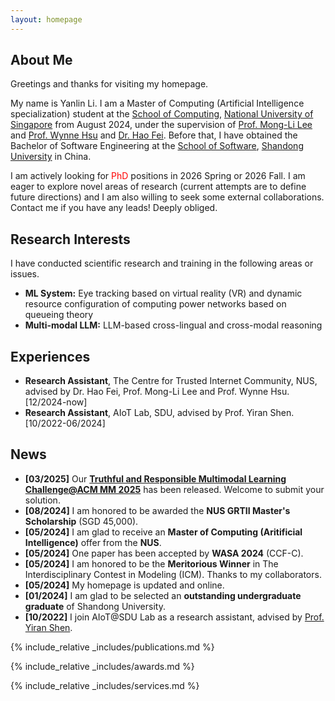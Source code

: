 ```yaml
---
layout: homepage
---
```


## About Me

Greetings and thanks for visiting my homepage. 

My name is Yanlin Li. I am a Master of Computing (Artificial Intelligence specialization) student at the [School of Computing](https://www.comp.nus.edu.sg/), [National University of Singapore](https://nus.edu.sg/) from August 2024, under the supervision of [Prof. Mong-Li Lee](https://www.comp.nus.edu.sg/~leeml/) and [Prof. Wynne Hsu](https://www.comp.nus.edu.sg/~whsu/) and [Dr. Hao Fei](https://haofei.vip/). Before that, I have obtained the Bachelor of Software Engineering at the [School of Software](https://www.sc.sdu.edu.cn/), [Shandong University](https://www.sdu.edu.cn/) in China.

I am actively looking for <font color='red'>PhD</font> positions in 2026 Spring or 2026 Fall. I am eager to explore novel areas of research (current attempts are to define future directions) and I am also willing to seek some external collaborations. Contact me if you have any leads! Deeply obliged.

## Research Interests

I have conducted scientific research and training in the following areas or issues.
- **ML System:** Eye tracking based on virtual reality (VR) and dynamic resource configuration of computing power networks based on queueing theory
- **Multi-modal LLM:** LLM-based cross-lingual and cross-modal reasoning


## Experiences
- **Research Assistant**, The Centre for Trusted Internet Community, NUS, advised by Dr. Hao Fei, Prof. Mong-Li Lee and Prof. Wynne Hsu. [12/2024-now]
- **Research Assistant**, AIoT Lab, SDU, advised by Prof. Yiran Shen. [10/2022-06/2024]

## News
- **[03/2025]** Our **[Truthful and Responsible Multimodal Learning Challenge@ACM MM 2025](https://mm-hall-fact.github.io/ACMMM2025/)** has been released. Welcome to submit your solution.
- **[08/2024]** I am honored to be awarded the **NUS GRTII Master's Scholarship** (SGD 45,000).
- **[05/2024]** I am glad to receive an **Master of Computing (Aritificial Intelligence)** offer from the **NUS**.
- **[05/2024]** One paper has been accepted by **WASA 2024** (CCF-C).
- **[05/2024]** I am honored to be the **Meritorious Winner** in The Interdisciplinary Contest in Modeling (ICM). Thanks to my collaborators.
- **[05/2024]** My homepage is updated and online.
- **[01/2024]** I am glad to be selected an **outstanding undergraduate graduate** of Shandong University. 
- **[10/2022]** I join AIoT@SDU Lab as a research assistant, advised by [Prof. Yiran Shen](https://faculty.sdu.edu.cn/shenyiran/en/index.htm).

{% include_relative _includes/publications.md %}

{% include_relative _includes/awards.md %}

{% include_relative _includes/services.md %}


